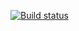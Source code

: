 [![Build status](https://ci.appveyor.com/api/projects/status/pvsknccln3msaka8?svg=true)](https://ci.appveyor.com/project/nikiforovamaria/ajs-homework6-1)
